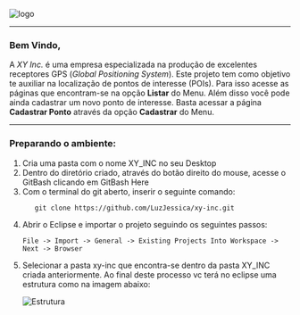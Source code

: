 ![logo](https://user-images.githubusercontent.com/25165426/55489625-a46f5e80-5608-11e9-8c13-ad81ea68cc9d.jpg)
__________________________________________________________________________________________________________________________________________

### Bem Vindo,

A _XY Inc._ é uma empresa especializada na produção de excelentes receptores GPS (_Global Positioning System_).
Este projeto tem como objetivo te auxiliar na localização de pontos de interesse (POIs). 
Para isso acesse as páginas que encontram-se na opção __Listar__ do Menu.
Além disso você pode ainda cadastrar um novo ponto de interesse. Basta acessar a página __Cadastrar Ponto__ através da opção __Cadastrar__ do Menu.

__________________________________________________________________________________________________________________________________________

### Preparando o ambiente:


<ol>
  <li>Cria uma pasta com o nome XY_INC no seu Desktop</li>
  <li>Dentro do diretório criado, através do botão direito do mouse, acesse o GitBash clicando em GitBash Here</li>
  <li>Com o terminal do git aberto, inserir o seguinte comando: </li>
  
       git clone https://github.com/LuzJessica/xy-inc.git
       
  <li>Abrir o Eclipse e importar o projeto seguindo os seguintes passos: </li>
  
    File -> Import -> General -> Existing Projects Into Workspace -> Next -> Browser
    
  <li>Selecionar a pasta xy-inc que encontra-se dentro da pasta XY_INC criada anteriormente. Ao final deste processo vc terá no eclipse uma estrutura como na imagem abaixo:</li>
  
  ![Estrutura](https://user-images.githubusercontent.com/25165426/55489483-5eb29600-5608-11e9-926a-0c41457f92b6.png)
  
</ol>
